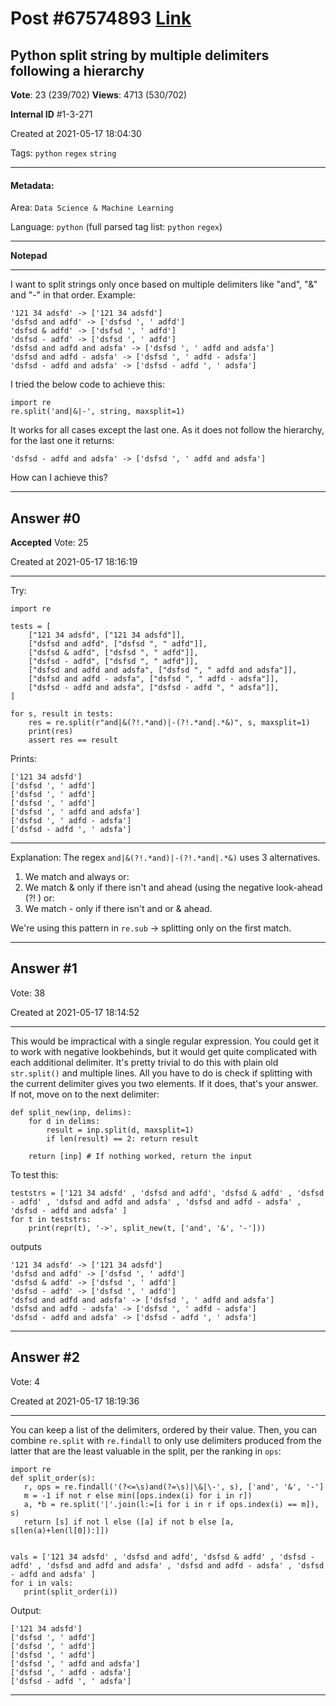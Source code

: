 
# Post \#67574893 [Link](https://stackoverflow.com/questions/67574893/)

## Python split string by multiple delimiters following a hierarchy

**Vote**: 23 (239/702) **Views**: 4713 (530/702) 

**Internal ID** \#1-3-271

Created at 2021-05-17 18:04:30

Tags: `python` `regex` `string`

----------

#### Metadata:

Area: `Data Science & Machine Learning`

Language: `python` (full parsed tag list: `python` `regex`)

----------

**Notepad**


----------

I want to split strings only once based on multiple delimiters like "and", "&" and "-" in that order. Example:
```
'121 34 adsfd' -> ['121 34 adsfd']
'dsfsd and adfd' -> ['dsfsd ', ' adfd']
'dsfsd & adfd' -> ['dsfsd ', ' adfd']
'dsfsd - adfd' -> ['dsfsd ', ' adfd']
'dsfsd and adfd and adsfa' -> ['dsfsd ', ' adfd and adsfa']
'dsfsd and adfd - adsfa' -> ['dsfsd ', ' adfd - adsfa']
'dsfsd - adfd and adsfa' -> ['dsfsd - adfd ', ' adsfa']
```

I tried the below code to achieve this:
```
import re
re.split('and|&|-', string, maxsplit=1)
```

It works for all cases except the last one. As it does not follow the hierarchy, for the last one it returns:
```
'dsfsd - adfd and adsfa' -> ['dsfsd ', ' adfd and adsfa']
```

How can I achieve this?


----------
        
## Answer \#0

**Accepted** Vote: 25

Created at 2021-05-17 18:16:19

------------

Try:
```
import re

tests = [
    ["121 34 adsfd", ["121 34 adsfd"]],
    ["dsfsd and adfd", ["dsfsd ", " adfd"]],
    ["dsfsd & adfd", ["dsfsd ", " adfd"]],
    ["dsfsd - adfd", ["dsfsd ", " adfd"]],
    ["dsfsd and adfd and adsfa", ["dsfsd ", " adfd and adsfa"]],
    ["dsfsd and adfd - adsfa", ["dsfsd ", " adfd - adsfa"]],
    ["dsfsd - adfd and adsfa", ["dsfsd - adfd ", " adsfa"]],
]

for s, result in tests:
    res = re.split(r"and|&(?!.*and)|-(?!.*and|.*&)", s, maxsplit=1)
    print(res)
    assert res == result
```

Prints:
```
['121 34 adsfd']
['dsfsd ', ' adfd']
['dsfsd ', ' adfd']
['dsfsd ', ' adfd']
['dsfsd ', ' adfd and adsfa']
['dsfsd ', ' adfd - adsfa']
['dsfsd - adfd ', ' adsfa']
```


---


Explanation:
The regex `and|&(?!.*and)|-(?!.*and|.*&)` uses 3 alternatives.

1. We match and always or:
2. We match & only if there isn't and ahead (using the negative look-ahead (?! ) or:
3. We match - only if there isn't and or & ahead.


We're using this pattern in `re.sub` -> splitting only on the first match.


------------
    
    
## Answer \#1

 Vote: 38

Created at 2021-05-17 18:14:52

------------

This would be impractical with a single regular expression. You could get it to work with negative lookbehinds, but it would get quite complicated with each additional delimiter. It's pretty trivial to do this with plain old `str.split()` and multiple lines. All you have to do is check if splitting with the current delimiter gives you two elements. If it does, that's your answer. If not, move on to the next delimiter:
```
def split_new(inp, delims):
    for d in delims:
        result = inp.split(d, maxsplit=1)
        if len(result) == 2: return result

    return [inp] # If nothing worked, return the input
```

To test this:
```
teststrs = ['121 34 adsfd' , 'dsfsd and adfd', 'dsfsd & adfd' , 'dsfsd - adfd' , 'dsfsd and adfd and adsfa' , 'dsfsd and adfd - adsfa' , 'dsfsd - adfd and adsfa' ]
for t in teststrs:
    print(repr(t), '->', split_new(t, ['and', '&', '-']))
```

outputs
```
'121 34 adsfd' -> ['121 34 adsfd']
'dsfsd and adfd' -> ['dsfsd ', ' adfd']
'dsfsd & adfd' -> ['dsfsd ', ' adfd']
'dsfsd - adfd' -> ['dsfsd ', ' adfd']
'dsfsd and adfd and adsfa' -> ['dsfsd ', ' adfd and adsfa']
'dsfsd and adfd - adsfa' -> ['dsfsd ', ' adfd - adsfa']
'dsfsd - adfd and adsfa' -> ['dsfsd - adfd ', ' adsfa']
```



------------
    
    
## Answer \#2

 Vote: 4

Created at 2021-05-17 18:19:36

------------

You can keep a list of the delimiters, ordered by their value. Then, you can combine `re.split` with `re.findall` to only use delimiters produced from the latter that are the least valuable in the split, per the ranking in `ops`:
```
import re
def split_order(s):
   r, ops = re.findall('(?<=\s)and(?=\s)|\&|\-', s), ['and', '&', '-']
   m = -1 if not r else min([ops.index(i) for i in r])
   a, *b = re.split('|'.join(l:=[i for i in r if ops.index(i) == m]), s)
   return [s] if not l else ([a] if not b else [a, s[len(a)+len(l[0]):]])


vals = ['121 34 adsfd' , 'dsfsd and adfd', 'dsfsd & adfd' , 'dsfsd - adfd' , 'dsfsd and adfd and adsfa' , 'dsfsd and adfd - adsfa' , 'dsfsd - adfd and adsfa' ]
for i in vals:
   print(split_order(i))
```

Output:
```
['121 34 adsfd']
['dsfsd ', ' adfd']
['dsfsd ', ' adfd']
['dsfsd ', ' adfd']
['dsfsd ', ' adfd and adsfa']
['dsfsd ', ' adfd - adsfa']
['dsfsd - adfd ', ' adsfa']
```



------------
    
    